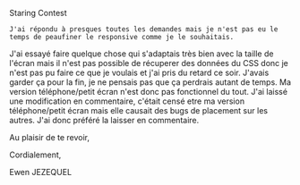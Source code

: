 Staring Contest

    J'ai répondu à presques toutes les demandes mais je n'est pas eu le temps de peaufiner le responsive comme je le souhaitais.
J'ai essayé faire quelque chose qui s'adaptais très bien avec la taille de l'écran mais il n'est pas possible de récuperer des données du CSS donc je n'est pas pu faire ce que je voulais et j'ai pris du retard ce soir. J'avais garder ça pour la fin, je ne pensais pas que ça perdrais autant de temps.
Ma version téléphone/petit écran n'est donc pas fonctionnel du tout.
J'ai laissé une modification en commentaire, c'était censé etre ma version téléphone/petit écran mais elle causait des bugs de placement sur les autres. J'ai donc préféré la laisser en commentaire.

Au plaisir de te revoir,

Cordialement,

Ewen JEZEQUEL